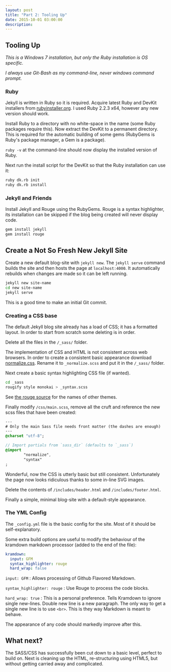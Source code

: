 ```yaml
---
layout: post
title: "Part 2: Tooling Up"
date: 2015-10-01 03:00:00
description:
---
```


## Tooling Up

_This is a Windows 7 installation, but only the Ruby installation is OS specific._

_I always use Git-Bash as my command-line, never windows command prompt._


### Ruby

Jekyll is written in Ruby so it is required.
Acquire latest Ruby and DevKit installers from [rubyinstaller.org](http://rubyinstaller.org/downloads/).
I used Ruby 2.2.3 x64, however any new version should work.

Install Ruby to a directory with no white-space in the name (some Ruby packages require this).
Now extract the DevKit to a permanent directory.
This is required for the automatic building of some gems (RubyGems is Ruby's package manager, a Gem is a package).

`ruby -v` at the command-line should now display the installed version of Ruby.

Next run the install script for the DevKit so that the Ruby installation can use it:

```bash
ruby dk.rb init
ruby dk.rb install
```


### Jekyll and Friends

Install Jekyll and Rouge using the RubyGems. 
Rouge is a syntax highlighter, its installation can be skipped if the blog being created will never display code.

```bash
gem install jekyll
gem install rouge
```


## Create a Not So Fresh New Jekyll Site

Create a new default blog-site with `jekyll new`.
The `jekyll serve` command builds the site and then hosts the page at `localhost:4000`.
It automatically rebuilds when changes are made so it can be left running.

```bash
jekyll new site-name
cd new site-name
jekyll serve
```

This is a good time to make an initial Git commit.


### Creating a CSS base

The default Jekyll blog site already has a load of CSS; it has a formatted layout.
In order to start from scratch some deleting is in order.

Delete all the files in the `/_sass/` folder.

The implementation of CSS and HTML is not consistent across web browsers.
In order to create a consistent basic appearance download [normalize.css](https://github.com/necolas/normalize.css/). Rename it to `_normalize.scss` and put it in the `/_sass/` folder.

Next create a basic syntax highlighting CSS file (if wanted).

```bash
cd _sass
rougify style monokai > _syntax.scss
```

See [the rouge source](https://github.com/jneen/rouge/tree/master/lib/rouge/themes) for the names of other themes.

Finally modify `/css/main.scss`, remove all the cruft and reference the new scss files that have been created:

```sass
---
# Only the main Sass file needs front matter (the dashes are enough)
---
@charset "utf-8";

// Import partials from `sass_dir` (defaults to `_sass`)
@import
        "normalize",
        "syntax"
;
```

Wonderful, now the CSS is utterly basic but still consistent.
Unfortunately the page now looks ridiculous thanks to some in-line SVG images.

Delete the contents of `/includes/header.html` and `/includes/footer.html`.

Finally a simple, minimal blog-site with a default-style appearance.


### The YML Config

The `_config.yml` file is the basic config for the site. Most of it should be self-explanatory.

Some extra build options are useful to modify the behaviour of the kramdown markdown processor (added to the end of the file):

```yaml
kramdown:
  input: GFM
  syntax_highlighter: rouge
  hard_wrap: false
```

`input: GFM` 
: Allows processing of Github Flavored Markdown.

`syntax_highlighter: rouge` 
: Use Rouge to process the code blocks.

`hard_wrap: true` 
: This is a personal preference. Tells Kramdown to ignore single new-lines. 
Double new line is a new paragraph.
The only way to get a single new line is to use `<br>`.
This is they way Markdown is meant to behave.

The appearance of any code should markedly improve after this.

## What next?

The SASS/CSS has successfully been cut down to a basic level, perfect to build on.
Next is cleaning up the HTML, re-structuring using HTML5, but without getting carried away and complicated.